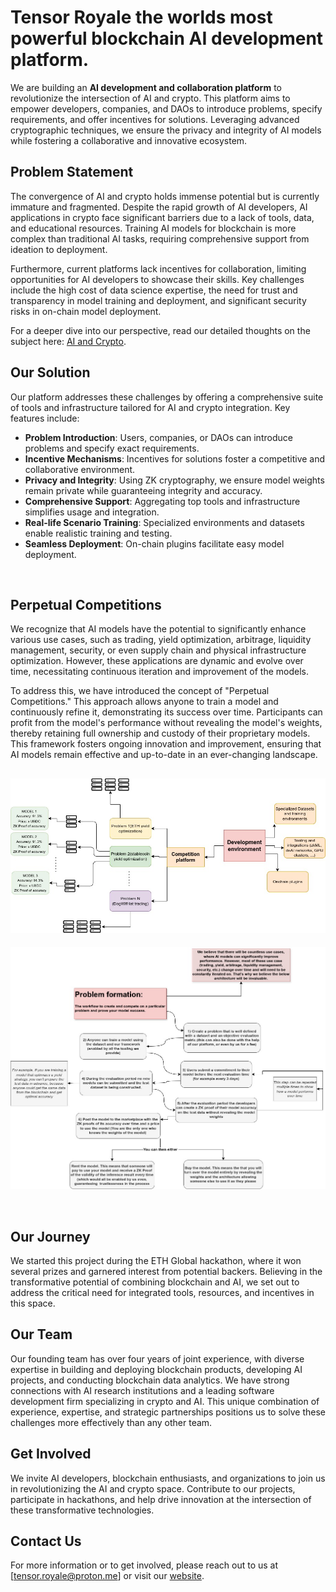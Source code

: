 # Tensor Royale the worlds most powerful blockchain AI development platform.


We are building an **AI development and collaboration platform** to revolutionize the intersection of AI and crypto. This platform aims to empower developers, companies, and DAOs to introduce problems, specify requirements, and offer incentives for solutions. Leveraging advanced cryptographic techniques, we ensure the privacy and integrity of AI models while fostering a collaborative and innovative ecosystem.


## Problem Statement

The convergence of AI and crypto holds immense potential but is currently immature and fragmented. Despite the rapid growth of AI developers, AI applications in crypto face significant barriers due to a lack of tools, data, and educational resources. Training AI models for blockchain is more complex than traditional AI tasks, requiring comprehensive support from ideation to deployment.

Furthermore, current platforms lack incentives for collaboration, limiting opportunities for AI developers to showcase their skills. Key challenges include the high cost of data science expertise, the need for trust and transparency in model training and deployment, and significant security risks in on-chain model deployment. 

For a deeper dive into our perspective, read our detailed thoughts on the subject here: [AI and Crypto](https://medium.com/@Snojj25/what-is-at-the-intersection-of-ai-and-crypto-9e6c6f0bdc84).

  
## Our Solution

Our platform addresses these challenges by offering a comprehensive suite of tools and infrastructure tailored for AI and crypto integration. Key features include:

- **Problem Introduction**: Users, companies, or DAOs can introduce problems and specify exact requirements.
- **Incentive Mechanisms**: Incentives for solutions foster a competitive and collaborative environment.
- **Privacy and Integrity**: Using ZK cryptography, we ensure model weights remain private while guaranteeing integrity and accuracy.
- **Comprehensive Support**: Aggregating top tools and infrastructure simplifies usage and integration.
- **Real-life Scenario Training**: Specialized environments and datasets enable realistic training and testing.
- **Seamless Deployment**: On-chain plugins facilitate easy model deployment.  

<br>

## Perpetual Competitions
We recognize that AI models have the potential to significantly enhance various use cases, such as trading, yield optimization, arbitrage, liquidity management, security, or even supply chain and physical infrastructure optimization. However, these applications are dynamic and evolve over time, necessitating continuous iteration and improvement of the models.

To address this, we have introduced the concept of "Perpetual Competitions." This approach allows anyone to train a model and continuously refine it, demonstrating its success over time. Participants can profit from the model's performance without revealing the model's weights, thereby retaining full ownership and custody of their proprietary models. This framework fosters ongoing innovation and improvement, ensuring that AI models remain effective and up-to-date in an ever-changing landscape.

![Architecture](https://github.com/royale-labs/.github/blob/main/profile/TensorRoyale-Page-1.jpg)
-
![Model validation](https://github.com/royale-labs/.github/blob/main/profile/TensorRoyale-Page-2.jpg)

<br>

## Our Journey

We started this project during the ETH Global hackathon, where it won several prizes and garnered interest from potential backers. Believing in the transformative potential of combining blockchain and AI, we set out to address the critical need for integrated tools, resources, and incentives in this space.

## Our Team

Our founding team has over four years of joint experience, with diverse expertise in building and deploying blockchain products, developing AI projects, and conducting blockchain data analytics. We have strong connections with AI research institutions and a leading software development firm specializing in crypto and AI. This unique combination of experience, expertise, and strategic partnerships positions us to solve these challenges more effectively than any other team.


## Get Involved

We invite AI developers, blockchain enthusiasts, and organizations to join us in revolutionizing the AI and crypto space. Contribute to our projects, participate in hackathons, and help drive innovation at the intersection of these transformative technologies.

## Contact Us

For more information or to get involved, please reach out to us at [tensor.royale@proton.me] or visit our [website]().
